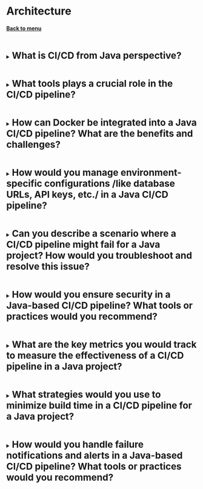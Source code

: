 <h1>Architecture</h1> 
<h4> 

[Back to menu](..%2FMenu.md)

</h4>

[//]: # (What is CI/CD from Java perspective?)
<br>
<details>
    <summary>
        <b><big><big><big>
            What is CI/CD from Java perspective?
        </big></big></big></b>
    </summary>

CI/CD, or Continuous Integration/Continuous Deployment,
is a software development practice
that improving the speed and reliability of software releases.

**Consists off:**
- **Version Control:**
  way of committing changes to shared repository.
- **Continuous Integration:**
  automated tools that build newly committed code
  help find and address bugs quicker,
  improve software quality.
- **Continuous Delivery:**
  This stage involves testing the code in a production-like environment,
  which may include UI testing, load testing, integration testing, etc.
  The goal is to ensure that we have a deployment-ready code

</details>

[//]: # (What tools plays a crucial role in the CI/CD pipeline?)
<br>
<details>
    <summary>
        <b><big><big><big>
            What tools plays a crucial role in the CI/CD pipeline?
        </big></big></big></b>
    </summary>

- **Git** allows efficient collaboration between developers


- **Maven/Gradle** - for Build/Testing/Document creation


- **Jenkins/Bamboo/TeamCity** automate the building and testing process,
  helping to catch issues early


- **JUnit/Mockito** ensure that your code is working as expected


- **Docker** simplifies deployment by packaging your application
  and its dependencies into a single object


- **Kubernetes** helps manage your containers
  and ensures that your application is highly available


- **Jenkins/Spinnaker/GoCD** automate the deployment process,
  reducing the risk of human error


- **Prometheus/Grafana** provide insights into how your application
  is performing in real-time

</details>

[//]: # (How can Docker be integrated into a Java CI/CD pipeline?
        What are the benefits and challenges?)
<br>
<details>
    <summary>
        <b><big><big><big>
            How can Docker be integrated into a Java CI/CD pipeline?
            What are the benefits and challenges?
        </big></big></big></b>
    </summary>

Docker can be integrated into a Java CI/CD pipeline in the following ways:
* Build Docker Images
* Run Tests in Docker Containers
* Push Docker Images to a Registry
* Deploy Docker Images

Pluses:
* Consistency — we have the same env during development
* Isolation — containers are isolated from each other
* Scalability — can be easily scaled up or down
* Portability — run on any system

Minuses:
* Complexity of knowledge and integration: can be a problem for who are new to Docker
* Security - Docker containers are isolated from each other, but still need security
* Framework Dependency

</details>

[//]: # (How would you manage environment-specific configurations 
        /like database URLs, API keys, etc./ in a Java CI/CD pipeline?)
<br>
<details>
    <summary>
        <b><big><big><big>
            How would you manage environment-specific configurations 
            /like database URLs, API keys, etc./ in a Java CI/CD pipeline?
        </big></big></big></b>
    </summary>

* **Environment/System Variables:** that a stored in the env by itself
* **Configuration Files:** files can be loaded at runtime based on the current environment
* **Secrets Management Tools:** Vault, AWS Secrets Manager, or Azure Key Vault

</details>

[//]: # (Can you describe a scenario where a CI/CD pipeline 
        might fail for a Java project? 
        How would you troubleshoot and resolve this issue?)
<br>
<details>
    <summary>
        <b><big><big><big>
            Can you describe a scenario where a CI/CD pipeline 
            might fail for a Java project? 
            How would you troubleshoot and resolve this issue?
        </big></big></big></b>
    </summary>

* Local Reproduction in case if it is not a local problem
* Check the Error Message or Error log
* various checks based on error message
  * Check the pom.xml File
  * Check the Dependency Repositories
  * Check the Resources
  * Check the Network

</details>

[//]: # (How would you ensure security in a Java-based CI/CD pipeline? 
         What tools or practices would you recommend?)
<br>
<details>
    <summary>
        <b><big><big><big>
            How would you ensure security in a Java-based CI/CD pipeline? 
            What tools or practices would you recommend?
        </big></big></big></b>
    </summary>

**Secure the Source Code**
- Static Code Analysis
- Dependency Check
- Regularly Update Dependencies

**Secure the Build Process**
- Secrets Management
- Build Isolation
- Automated Security Testing

**Secure the Deployment**
- Immutable Infrastructure
- Least Privilege Principle

**Monitor and Respond**
- Audit Logs

</details>

[//]: # (What are the key metrics you would track to measure 
        the effectiveness of a CI/CD pipeline in a Java project?)
<br>
<details>
    <summary>
        <b><big><big><big>
            What are the key metrics you would track to measure 
            the effectiveness of a CI/CD pipeline in a Java project?
        </big></big></big></b>
    </summary>

- Deployment Frequency
- Failure Rate
- Mean Time to Recovery
- Test Automation Rate
- Code Coverage

</details>

[//]: # (What strategies would you use to minimize build time in a 
         CI/CD pipeline for a Java project?)
<br>
<details>
    <summary>
        <b><big><big><big>
            What strategies would you use to minimize build time in a 
            CI/CD pipeline for a Java project?
        </big></big></big></b>
    </summary>

- Parallel Builds (main idea to split test and build processes)
- CI/CD Branching (test new feature in lighter dev branch)
- Performance, Accessibility Testing
- Automated Security Testing
- Optimize Dependencies (use only needed)
- Incremental Builds (like in AWS CloudFront template)
- Distributed Builds across multiple machines

</details>


[//]: # (How would you handle failure notifications and 
        alerts in a Java-based CI/CD pipeline? 
        What tools or practices would you recommend?)
<br>
<details>
    <summary>
        <b><big><big><big>
            How would you handle failure notifications and 
            alerts in a Java-based CI/CD pipeline? 
            What tools or practices would you recommend?
        </big></big></big></b>
    </summary>

- Alerting Tools
  - via static content (splunk, logs, log dashboards) 
  - via notifications (Slack, Email, SNS)
- Error Handling Mechanisms - like event-bridge + SNS SQS + lambda

</details>
